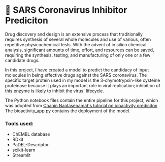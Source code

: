 # :pill: SARS Coronavirus Inhibitor Prediciton

Drug discovery and design is an extensive process that traditionally requires synthesis of several whole molecules and use of various, often repetitive physicochemical tests. With the advent of in silico chemical analysis, significant amounts of time, effort, and resources can be saved, requiring the synthesis, testing, and manufacturing of only one or a few candidate drugs.

In this project, I have created a model to predict the candidacy of input molecules in being effective drugs against the SARS coronavirus. The specific target protein used in my model is the 3-chymotrypsin-like cysteine proteinase because it plays an important role in viral replication; inhibition of this enzyme is likely to inhibit the virus' lifecycle.

The Python notebook files contain the entire pipeline for this project, which was adopted from [Chanin Nantasenamat's tutorial on bioactivity prediciton](https://github.com/dataprofessor/code/tree/master/python). The bioactivity_app.py contains the deployment of the model.

### Tools used:
- ChEMBL database
- RDkit
- PaDEL-Descriptor
- scikit-learn
- Streamlit
